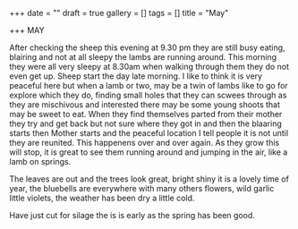 +++
date = ""
draft = true
gallery = []
tags = []
title = "May"

+++
MAY

After checking the sheep this evening at 9.30 pm they are still busy eating, blairing and not at all sleepy the lambs are running around. This morning they were all very sleepy at 8.30am when walking through them they do not even get up. Sheep start the day late morning. I like to think it is very peaceful here but when a lamb or two, may be a twin of lambs like to go for explore which they do, finding small holes that they can scwees through as they are mischivous and interested there may be some young shoots that may be sweet to eat. When they find themselves parted from their mother they try and get back but not sure where they got in and then the blaaring starts then Mother starts and the peaceful location I tell people  it is not until they are reunited. This happenens over and over again. As they grow this will stop, it is great to see them running around and jumping in the air, like a lamb on springs.

The leaves are out and the trees look great, bright shiny it is a lovely time of year, the bluebells are everywhere with many others flowers, wild garlic little violets, the weather has been dry a little cold.

Have just cut for silage the is is early as the spring has been good.